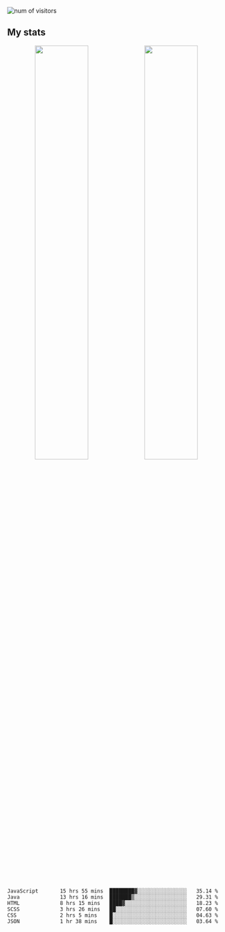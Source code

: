 
<!--
### Hi there 👋
**psycho-baller/psycho-baller** is a ✨ _special_ ✨ repository because its `README.md` (this file) appears on your GitHub profile.

Here are some ideas to get you started:

- 🔭 I’m currently working on ...
- 🌱 I’m currently learning ...
- 👯 I’m looking to collaborate on ...
- 🤔 I’m looking for help with ...
- 💬 Ask me about ...
- 📫 How to reach me: ...
- 😄 Pronouns: ...
- ⚡ Fun fact: ...

[![Readme Card](https://github-readme-stats.vercel.app/api/pin/?username=psycho-baller&repo=github-readme-stats)](https://github.com/anuraghazra/github-readme-stats)

-->
![num of visitors](https://visitor-badge.glitch.me/badge?page_id=psycho-baller.visitor-badge&left_text=Hello%20visitor%20number)
## My stats

<p float="left" align="center">
  <img src="https://github-readme-stats.vercel.app/api?username=psycho-baller&show_icons=true&count_private=true&hide_border=true&include_all_commits=true&theme=blue-green" width="49.5%" />
  <img src="https://github-readme-stats.vercel.app/api/top-langs/?username=psycho-baller&layout=compact&langs_count=6&theme=blue-green&hide_border=true" width="49.5%" /> 
</p>

<!--START_SECTION:waka-->

```text
JavaScript       15 hrs 55 mins  ████████▓░░░░░░░░░░░░░░░░   35.14 %
Java             13 hrs 16 mins  ███████▒░░░░░░░░░░░░░░░░░   29.31 %
HTML             8 hrs 15 mins   ████▓░░░░░░░░░░░░░░░░░░░░   18.23 %
SCSS             3 hrs 26 mins   ██░░░░░░░░░░░░░░░░░░░░░░░   07.60 %
CSS              2 hrs 5 mins    █░░░░░░░░░░░░░░░░░░░░░░░░   04.63 %
JSON             1 hr 38 mins    █░░░░░░░░░░░░░░░░░░░░░░░░   03.64 %
```

<!--END_SECTION:waka-->

